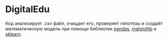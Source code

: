 # DigitalEdu

Код анализирует .csv файл, очищает его, проверяет гипотезы и создаёт математическую модель при помощи библиотек [pandas](https://pypi.org/project/pandas/), [matplotlib](https://pypi.org/project/matplotlib/) и [sklearn](https://pypi.org/project/scikit-learn/).
